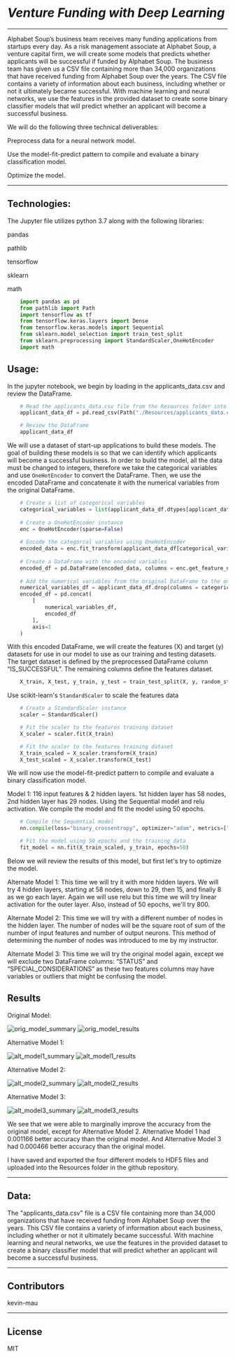 # *Venture Funding with Deep Learning*
---
Alphabet Soup’s business team receives many funding applications from startups every day.  As a risk management associate at Alphabet Soup, a venture
capital firm, we will create some models that predicts whether applicants will be successful if funded by Alphabet Soup.  The business team has given
us a CSV file containing more than 34,000 organizations that have received funding from Alphabet Soup over the years. The CSV file contains a variety
of information about each business, including whether or not it ultimately became successful. With machine learning and neural networks, we use the
features in the provided dataset to create some binary classifier models that will predict whether an applicant will become a successful business.

We will do the following three technical deliverables:

Preprocess data for a neural network model.

Use the model-fit-predict pattern to compile and evaluate a binary classification model.

Optimize the model.

---
## Technologies:

The Jupyter file utilizes python 3.7 along with the following libraries:

pandas

pathlib

tensorflow

sklearn

math

```python
    import pandas as pd
    from pathlib import Path
    import tensorflow as tf
    from tensorflow.keras.layers import Dense
    from tensorflow.keras.models import Sequential
    from sklearn.model_selection import train_test_split
    from sklearn.preprocessing import StandardScaler,OneHotEncoder
    import math
```

## Usage:
In the jupyter notebook, we begin by loading in the applicants_data.csv and review the DataFrame.
```python
    # Read the applicants_data.csv file from the Resources folder into a Pandas DataFrame
    applicant_data_df = pd.read_csv(Path("./Resources/applicants_data.csv"))

    # Review the DataFrame
    applicant_data_df
```

We will use a dataset of start-up applications to build these models.  The goal of building these models is so that we can identify which applicants will
become a successful business.  In order to build the model, all the data must be changed to integers, therefore we take the categorical variables and use
`OneHotEncoder` to convert the DataFrame.  Then, we use the encoded DataFrame and concatenate it with the numerical variables from the original DataFrame.  
```python
    # Create a list of categorical variables 
    categorical_variables = list(applicant_data_df.dtypes[applicant_data_df.dtypes == "object"].index)
    
    # Create a OneHotEncoder instance
    enc = OneHotEncoder(sparse=False)
    
    # Encode the categorcal variables using OneHotEncoder
    encoded_data = enc.fit_transform(applicant_data_df[categorical_variables])
    
    # Create a DataFrame with the encoded variables
    encoded_df = pd.DataFrame(encoded_data, columns = enc.get_feature_names(categorical_variables))
    
    # Add the numerical variables from the original DataFrame to the one-hot encoding DataFrame
    numerical_variables_df = applicant_data_df.drop(columns = categorical_variables)
    encoded_df = pd.concat(
        [
            numerical_variables_df,
            encoded_df
        ],
        axis=1
    )

```

With this encoded DataFrame, we will create the features (X) and target (y) datasets for use in our model to use as our training and testing datasets.  The
target dataset is defined by the preprocessed DataFrame column “IS_SUCCESSFUL”.  The remaining columns define the features dataset.
```python
    X_train, X_test, y_train, y_test = train_test_split(X, y, random_state=1)
```

Use scikit-learn's `StandardScaler` to scale the features data
```python
    # Create a StandardScaler instance
    scaler = StandardScaler()

    # Fit the scaler to the features training dataset
    X_scaler = scaler.fit(X_train)

    # Fit the scaler to the features training dataset
    X_train_scaled = X_scaler.transform(X_train)
    X_test_scaled = X_scaler.transform(X_test)
```

We will now use the model-fit-predict pattern to compile and evaluate a binary classification model.

Model 1: 116 input features & 2 hidden layers.  1st hidden layer has 58 nodes, 2nd hidden layer has 29 nodes.  Using the Sequential model and relu activation.
We compile the model and fit the model using 50 epochs.
```python
    # Compile the Sequential model
    nn.compile(loss="binary_crossentropy", optimizer="adam", metrics=["accuracy"])

    # Fit the model using 50 epochs and the training data
    fit_model = nn.fit(X_train_scaled, y_train, epochs=50)
```

Below we will review the results of this model, but first let's try to optimize the model.

Alternate Model 1:  This time we will try it with more hidden layers.  We will try 4 hidden layers, starting at 58 nodes, down to 29, then 15, and finally 8 as
we go each layer.  Again we will use relu but this time we will try linear activation for the outer layer.  Also, instead of 50 epochs, we'll try 800.

Alternate Model 2:  This time we will try with a different number of nodes in the hidden layer.  The number of nodes will be the square root of sum of the number
of input features and number of output neurons.  This method of determining the number of nodes was introduced to me by my instructor.

Alternate Model 3:  This time we will try the original model again, except we will exclude two DataFrame columns: “STATUS” and “SPECIAL_CONSIDERATIONS” as these 
two features columns may have variables or outliers that might be confusing the model.

## Results

Original Model:


![orig_model_summary](https://github.com/kevin-mau/venture_funding_with_deep_learning/blob/main/Resources/orig_model_summary.PNG?raw=true)
![orig_model_results](https://github.com/kevin-mau/venture_funding_with_deep_learning/blob/main/Resources/orig_model_results.jpg?raw=true)

Alternative Model 1:


![alt_model1_summary](https://github.com/kevin-mau/venture_funding_with_deep_learning/blob/main/Resources/alt_model1_summary.PNG?raw=true)
![alt_model1_results](https://github.com/kevin-mau/venture_funding_with_deep_learning/blob/main/Resources/alt_model1_results.jpg?raw=true)

Alternative Model 2:


![alt_model2_summary](https://github.com/kevin-mau/venture_funding_with_deep_learning/blob/main/Resources/alt_model2_summary.PNG?raw=true)
![alt_model2_results](https://github.com/kevin-mau/venture_funding_with_deep_learning/blob/main/Resources/alt_model2_result.jpg?raw=true)

Alternative Model 3:


![alt_model3_summary](https://github.com/kevin-mau/venture_funding_with_deep_learning/blob/main/Resources/alt_model3_summary.PNG?raw=true)
![alt_model3_results](https://github.com/kevin-mau/venture_funding_with_deep_learning/blob/main/Resources/alt_model3_results.jpg?raw=true)

We see that we were able to marginally improve the accuracy from the original model, except for Alternative Model 2.
Alternative Model 1 had 0.001166 better accuracy than the original model. And Alternative Model 3 had 0.000466 better accuracy than the original model.

I have saved and exported the four different models to HDF5 files and uploaded into the Resources folder in the github repository.

---

## Data:

The "applicants_data.csv" file is a CSV file containing more than 34,000 organizations that have received funding from Alphabet Soup over the years.
This CSV file contains a variety of information about each business, including whether or not it ultimately became successful. With machine learning
and neural networks, we use the features in the provided dataset to create a binary classifier model that will predict whether an applicant will
become a successful business.

---

## Contributors

kevin-mau

---

## License

MIT
